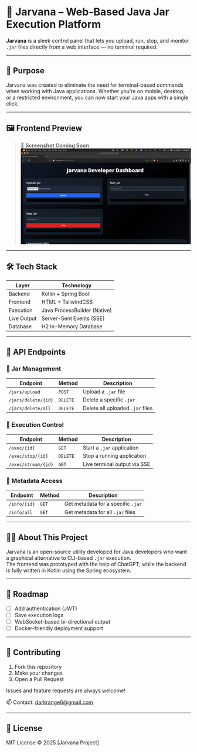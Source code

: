 # 🚀 Jarvana – Web-Based Java Jar Execution Platform

**Jarvana** is a sleek control panel that lets you upload, run, stop, and monitor `.jar` files directly from a web interface — no terminal required.

---

## 🎯 Purpose

Jarvana was created to eliminate the need for terminal-based commands when working with Java applications. Whether you’re on mobile, desktop, or a restricted environment, you can now start your Java apps with a single click.

---

## 🖼 Frontend Preview

> 📸 **Screenshot Coming Soon**  
> ![Jarvana Dashboard Screenshot](image/app.png)

---

## 🛠 Tech Stack

| Layer        | Technology                      |
|--------------|----------------------------------|
| Backend      | Kotlin + Spring Boot             |
| Frontend     | HTML + TailwindCSS               |
| Execution    | Java ProcessBuilder (Native)     |
| Live Output  | Server-Sent Events (SSE)         |
| Database     | H2 In-Memory Database            |

---

## 📡 API Endpoints

### 🔼 Jar Management

| Endpoint              | Method   | Description                          |
|-----------------------|----------|--------------------------------------|
| `/jars/upload`        | `POST`   | Upload a `.jar` file                 |
| `/jars/delete/{id}`   | `DELETE` | Delete a specific `.jar`             |
| `/jars/delete/all`    | `DELETE` | Delete all uploaded `.jar` files     |

### 🏃 Execution Control

| Endpoint            | Method   | Description                          |
|---------------------|----------|--------------------------------------|
| `/exec/{id} `       | `GET`    | Start a `.jar` application           |
| `/exec/stop/{id}`   | `DELETE` | Stop a running application           |
| `/exec/stream/{id}` | `GET`    | Live terminal output via SSE         |

### 📄 Metadata Access

| Endpoint              | Method   | Description                          |
|-----------------------|----------|--------------------------------------|
| `/info/{id}`          | `GET`    | Get metadata for a specific `.jar`   |
| `/info/all`           | `GET`    | Get metadata for all `.jar` files    |

---

## 👨‍💻 About This Project

Jarvana is an open-source utility developed for Java developers who want a graphical alternative to CLI-based `.jar` execution.  
The frontend was prototyped with the help of ChatGPT, while the backend is fully written in Kotlin using the Spring ecosystem.

---

## 🧭 Roadmap

- [ ] Add authentication (JWT)
- [ ] Save execution logs
- [ ] WebSocket-based bi-directional output
- [ ] Docker-friendly deployment support

---

## 🙌 Contributing

1. Fork this repository
2. Make your changes
3. Open a Pull Request

Issues and feature requests are always welcome!

📫 Contact: darkrange6@gmail.com

---

## 📄 License

MIT License © 2025 [Jarvana Project]
